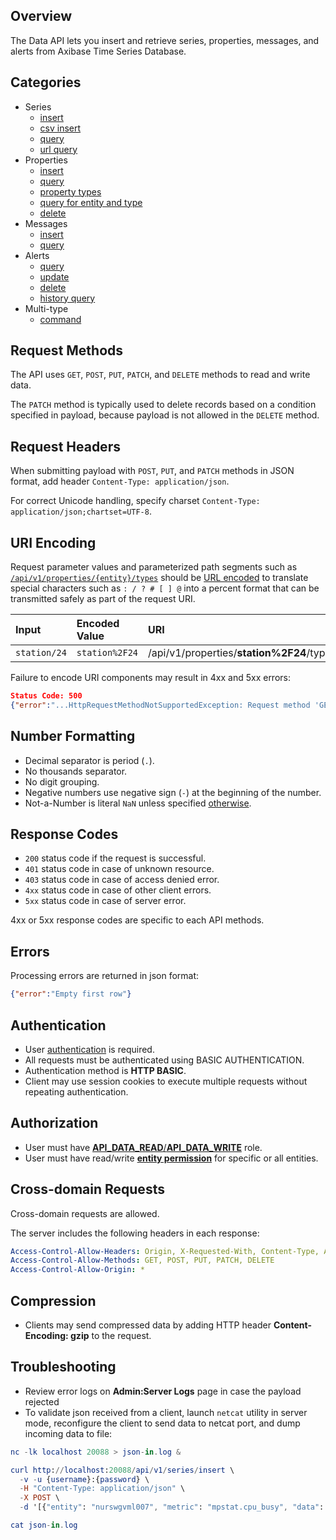 ## Overview

The Data API lets you insert and retrieve series, properties, messages, and alerts from Axibase Time Series Database. 

## Categories

* Series
  - [insert](series/insert.md)
  - [csv insert](series/csv-insert.md)
  - [query](series/query.md)
  - [url query](series/url-query.md)
* Properties
  - [insert](properties/insert.md)
  - [query](properties/query.md)
  - [property types](properties/property-types.md)
  - [query for entity and type](properties/query-for-entity-and-type.md)
  - [delete](properties/delete.md)
* Messages
  - [insert](messages/insert.md)
  - [query](messages/query.md)
* Alerts
  - [query](alerts/query.md)
  - [update](alerts/update.md)
  - [delete](alerts/delete.md)
  - [history query](alerts/history-query.md)
* Multi-type
  - [command](command.md)

## Request Methods

The API uses `GET`, `POST`, `PUT`, `PATCH`, and `DELETE` methods to read and write data.

The `PATCH` method is typically used to delete records based on a condition specified in payload, because payload is not allowed in the `DELETE` method. 

## Request Headers

When submitting payload with `POST`, `PUT`, and `PATCH` methods in JSON format, add header `Content-Type: application/json`.

For correct Unicode handling, specify charset `Content-Type: application/json;chartset=UTF-8`.

## URI Encoding

Request parameter values and parameterized path segments such as [`/api/v1/properties/{entity}/types`](data/properties/property-types.md) should be [URL encoded](https://tools.ietf.org/html/rfc3986#section-2.1) to translate special characters such as `: / ? # [ ] @` into a percent format that can be transmitted safely as part of the request URI.

| **Input** | **Encoded Value** | **URI** |
|:---|:---|:---|
|`station/24`|`station%2F24`| /api/v1/properties/**station%2F24**/types |

Failure to encode URI components may result in 4xx and 5xx errors:

```json
Status Code: 500
{"error":"...HttpRequestMethodNotSupportedException: Request method 'GET' not supported"}
```

## Number Formatting

* Decimal separator is period (`.`).
* No thousands separator.
* No digit grouping.
* Negative numbers use negative sign (`-`) at the beginning of the number.
* Not-a-Number is literal `NaN` unless specified [otherwise](data/series/insert.md#fields).

## Response Codes

* `200` status code if the request is successful.
* `401` status code in case of unknown resource.
* `403` status code in case of access denied error.
* `4xx` status code in case of other client errors.
* `5xx` status code in case of server error. 

4xx or 5xx response codes are specific to each API methods.

## Errors

Processing errors are returned in json format:

```json
{"error":"Empty first row"}
```

## Authentication

* User [authentication](/administration/user-authentiication.md) is required.
* All requests must be authenticated using BASIC AUTHENTICATION.
* Authentication method is **HTTP BASIC**.
* Client may use session cookies to execute multiple requests without repeating authentication.

## Authorization

* User must have [**API_DATA_READ**/**API_DATA_WRITE**](/administration/user-authorization.md#available-api-roles) role.
* User must have read/write [**entity permission**](/administration/user-authorization.md#entity-permissions) for specific or all entities.
 
## Cross-domain Requests

Cross-domain requests are allowed. 

The server includes the following headers in each response:

```yaml
Access-Control-Allow-Headers: Origin, X-Requested-With, Content-Type, Accept, Authorization
Access-Control-Allow-Methods: GET, POST, PUT, PATCH, DELETE
Access-Control-Allow-Origin: *
```

## Compression

* Clients may send compressed data by adding HTTP header **Content-Encoding: gzip** to the request.

## Troubleshooting

* Review error logs on **Admin:Server Logs** page in case the payload rejected
* To validate json received from a client, launch `netcat` utility in server mode, reconfigure the client to send data to netcat port, and dump incoming data to file:

```elm
nc -lk localhost 20088 > json-in.log &

curl http://localhost:20088/api/v1/series/insert \
  -v -u {username}:{password} \
  -H "Content-Type: application/json" \
  -X POST \
  -d '[{"entity": "nurswgvml007", "metric": "mpstat.cpu_busy", "data": [{ "t": 1462427358127, "v": 22.0 }]}]'

cat json-in.log
```
